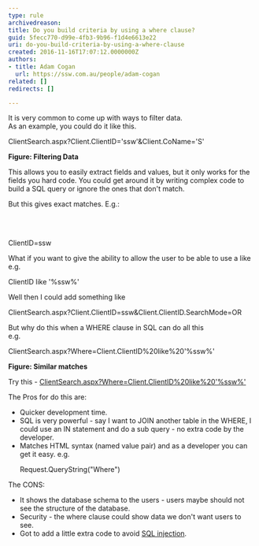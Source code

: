 ```yaml
---
type: rule
archivedreason: 
title: Do you build criteria by using a where clause?
guid: 5fecc770-d99e-4fb3-9b96-f1d4e6613e22
uri: do-you-build-criteria-by-using-a-where-clause
created: 2016-11-16T17:07:12.0000000Z
authors:
- title: Adam Cogan
  url: https://ssw.com.au/people/adam-cogan
related: []
redirects: []

---
```



<p>It is very common to come up with ways to filter data.&#160;<br>As an example, you could do it like this.</p><p class="ssw15-rteElement-CodeArea">ClientSearch.aspx?Client.ClientID='ssw'&amp;Client.CoName='S'</p><p><strong>Figure&#58; Filtering Data </strong></p><p>This allows you to easily extract fields and values, but it only works for the fields you hard code. You could get around it by writing complex code to build a SQL query or ignore the ones that don't match.</p><p>But this gives exact matches. E.g.&#58;<br></p>
<br><excerpt class='endintro'></excerpt><br>
<p class="ssw15-rteElement-CodeArea">​ClientID=ssw<br></p><p>What if you want to give the ability to allow the user to be able to use a like e.g.</p><p class="ssw15-rteElement-CodeArea">ClientID like '%ssw%'</p><p>Well then I could add something like</p><p class="ssw15-rteElement-CodeArea">ClientSearch.aspx?Client.ClientID=ssw&amp;Client.ClientID.SearchMode=OR</p><p>But why do this when a WHERE clause in SQL can do all this&#160;<br>e.g.</p><p class="ssw15-rteElement-CodeArea">ClientSearch.aspx?Where=Client.ClientID%20like%20'%ssw%'<br></p><p><strong>Figure&#58; Similar matches</strong></p><p>Try this -&#160;<a href="https&#58;//www.ssw.com.au/timeproonline/ClientSearch.aspx?Where=Client.ClientID%20like%20%27%ssw%%27">ClientSearch.aspx?Where=Client.ClientID%20like%20'%ssw%'</a></p><p>The Pros for do this are&#58;</p><ul><li>Quicker development time.</li><li>SQL is very powerful - say I want to JOIN another table in the WHERE, I could use an IN statement and do a sub query - no extra code by the developer.</li><li>Matches HTML syntax (named value pair) and as a developer you can get it easy. e.g.</li><p class="ssw15-rteElement-CodeArea">Request.QueryString(&quot;Where&quot;)</p></ul><p>The CONS&#58;</p><ul><li>It shows the database schema to the users - users maybe should not see the structure of the database.</li><li>Security - the where clause could show data we don't want users to see.</li><li>Got to add a little extra code to avoid&#160;<a href="https&#58;//www.ssw.com.au/ssw/KB/KB.asp?KBID=Q995992">SQL injection</a>.</li></ul><p>​<br></p>


